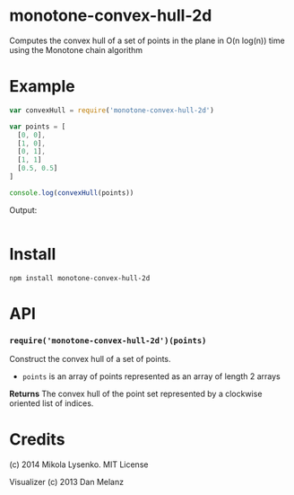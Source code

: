 monotone-convex-hull-2d
=======================
Computes the convex hull of a set of points in the plane in O(n log(n)) time using the Monotone chain algorithm

# Example

```javascript
var convexHull = require('monotone-convex-hull-2d')

var points = [
  [0, 0],
  [1, 0],
  [0, 1],
  [1, 1]
  [0.5, 0.5]
]

console.log(convexHull(points))
```

Output:

```
```

# Install

```
npm install monotone-convex-hull-2d
```

# API

### `require('monotone-convex-hull-2d')(points)`
Construct the convex hull of a set of points.

* `points` is an array of points represented as an array of length 2 arrays

**Returns** The convex hull of the point set represented by a clockwise oriented list of indices.

# Credits
(c) 2014 Mikola Lysenko. MIT License

Visualizer (c) 2013 Dan Melanz